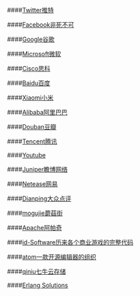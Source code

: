 ####[Twitter推特](https://github.com/twitter)

####[Facebook非死不可](https://github.com/facebook)

####[Google谷歌](https://github.com/google)

####[Microsoft微软](https://github.com/microsoft)

####[Cisco思科](https://github.com/cisco)

####[Baidu百度](https://github.com/baidu)

####[Xiaomi小米](https://github.com/xiaomi)

####[Alibaba阿里巴巴](https://github.com/alibaba)

####[Douban豆瓣](https://github.com/douban)

####[Tencent腾讯](https://github.com/TencentOpen)

####[Youtube](https://github.com/youtube)

####[Juniper瞻博网络](https://github.com/juniper)

####[Netease网易](https://github.com/netease)

####[Dianping大众点评](https://github.com/dianping)

####[mogujie蘑菇街](https://github.com/mogujie)

####[Apache阿帕奇](https://github.com/apache)

####[id-Software历来各个商业游戏的完整代码](https://github.com/id-Software)

####[atom一款开源编辑器的组织](https://github.com/atom)

####[qiniu七牛云存储](https://github.com/qiniu)

####[Erlang Solutions](https://github.com/esl)
